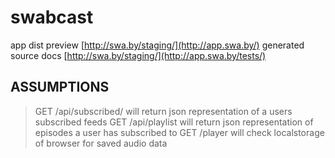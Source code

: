 swabcast
========

app dist preview [http://swa.by/staging/](http://app.swa.by/)
generated source docs [http://swa.by/staging/](http://app.swa.by/tests/)

ASSUMPTIONS
-----------
> GET /api/subscribed/   will return json representation of a users subscribed feeds
> GET /api/playlist      will return json representation of episodes a user has subscribed to
> GET /player            will check localstorage of browser for saved audio data